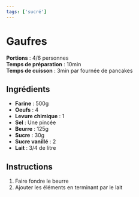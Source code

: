 ```yaml
---
tags: ['sucré']
---
```


# Gaufres

**Portions** : 4/6 personnes  
**Temps de préparation** : 10min  
**Temps de cuisson** : 3min par fournée de pancakes

<TagLinks />

## Ingrédients

- **Farine** : 500g
- **Oeufs** : 4
- **Levure chimique** : 1
- **Sel** : Une pincée
- **Beurre** : 125g
- **Sucre** : 30g
- **Sucre vanillé** : 2
- **Lait** : 3/4 de litre

## Instructions

1. Faire fondre le beurre
2. Ajouter les éléments en terminant par le lait